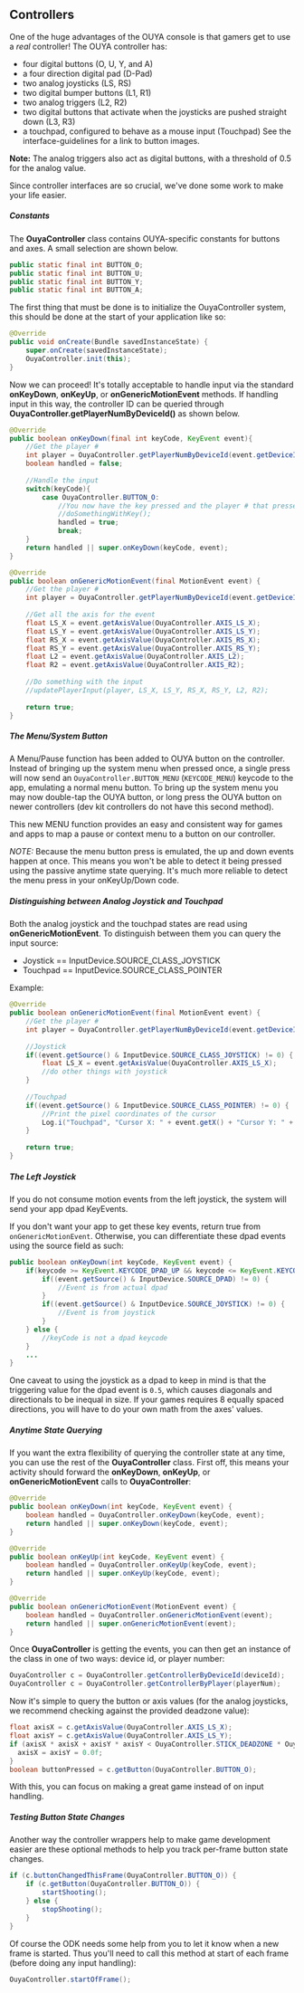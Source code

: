 ## Controllers

One of the huge advantages of the OUYA console is that gamers get to use a *real* controller!  The OUYA controller has:
- four digital buttons (O, U, Y, and A)
- a four direction digital pad (D-Pad)
- two analog joysticks (LS, RS)
- two digital bumper buttons (L1, R1)
- two analog triggers (L2, R2) 
- two digital buttons that activate when the joysticks are pushed straight down (L3, R3)
- a touchpad, configured to behave as a mouse input (Touchpad)
See the interface-guidelines for a link to button images.

**Note:** The analog triggers also act as digital buttons, with a threshold of 0.5 for the analog value.

Since controller interfaces are so crucial, we've done some work to make your life easier.

##### Constants

The **OuyaController** class contains OUYA-specific constants for buttons and axes. A small selection are shown below.

```java
public static final int BUTTON_O;
public static final int BUTTON_U;
public static final int BUTTON_Y;
public static final int BUTTON_A;
```

The first thing that must be done is to initialize the OuyaController system, this should be done at the start of your application like so:

```java
@Override
public void onCreate(Bundle savedInstanceState) {
    super.onCreate(savedInstanceState);
    OuyaController.init(this);
}
```

Now we can proceed!  It's totally acceptable to handle input via the standard **onKeyDown**, **onKeyUp**, or **onGenericMotionEvent** methods.  If handling input in this way, the controller ID can be queried through **OuyaController.getPlayerNumByDeviceId()** as shown below.

```java
@Override
public boolean onKeyDown(final int keyCode, KeyEvent event){
    //Get the player #
    int player = OuyaController.getPlayerNumByDeviceId(event.getDeviceId());       
    boolean handled = false;
    
    //Handle the input
    switch(keyCode){
        case OuyaController.BUTTON_O:
            //You now have the key pressed and the player # that pressed it
            //doSomethingWithKey();
            handled = true;
            break;
    }
    return handled || super.onKeyDown(keyCode, event);
}

@Override
public boolean onGenericMotionEvent(final MotionEvent event) {
    //Get the player #
    int player = OuyaController.getPlayerNumByDeviceId(event.getDeviceId());    
    
    //Get all the axis for the event
    float LS_X = event.getAxisValue(OuyaController.AXIS_LS_X);
    float LS_Y = event.getAxisValue(OuyaController.AXIS_LS_Y);
    float RS_X = event.getAxisValue(OuyaController.AXIS_RS_X);
    float RS_Y = event.getAxisValue(OuyaController.AXIS_RS_Y);
    float L2 = event.getAxisValue(OuyaController.AXIS_L2);
    float R2 = event.getAxisValue(OuyaController.AXIS_R2);
    
    //Do something with the input
    //updatePlayerInput(player, LS_X, LS_Y, RS_X, RS_Y, L2, R2);
    
    return true;
}
```

##### The Menu/System Button

A Menu/Pause function has been added to OUYA button on the controller. Instead of bringing up the system menu when pressed once, a single press will now send an `OuyaController.BUTTON_MENU` (`KEYCODE_MENU`) keycode to the app, emulating a normal menu button.
To bring up the system menu you may now double-tap the OUYA button, or long press the OUYA button on newer controllers (dev kit controllers do not have this second method).

This new MENU function provides an easy and consistent way for games and apps to map a pause or context menu to a button on our controller.

*NOTE:* Because the menu button press is emulated, the up and down events happen at once. This means you won't be able to detect it being pressed using the passive anytime state querying. It's much more reliable to detect the menu press in your onKeyUp/Down code.

##### Distinguishing between Analog Joystick and Touchpad

Both the analog joystick and the touchpad states are read using **onGenericMotionEvent**.  To distinguish between them you can query the input source:

* Joystick == InputDevice.SOURCE_CLASS_JOYSTICK
* Touchpad == InputDevice.SOURCE_CLASS_POINTER

Example:

```java
@Override
public boolean onGenericMotionEvent(final MotionEvent event) {
    //Get the player #
    int player = OuyaController.getPlayerNumByDeviceId(event.getDeviceId());    
    
    //Joystick
    if((event.getSource() & InputDevice.SOURCE_CLASS_JOYSTICK) != 0) {
        float LS_X = event.getAxisValue(OuyaController.AXIS_LS_X);            
        //do other things with joystick
    }
            
    //Touchpad
    if((event.getSource() & InputDevice.SOURCE_CLASS_POINTER) != 0) {
        //Print the pixel coordinates of the cursor
        Log.i("Touchpad", "Cursor X: " + event.getX() + "Cursor Y: " + event.getY());
    }
    
    return true;
}
```
##### The Left Joystick

If you do not consume motion events from the left joystick, the system will send your app dpad KeyEvents.

If you don't want your app to get these key events, return true from `onGenericMotionEvent`. Otherwise, you can differentiate these dpad events using the source field as such:
```java
public boolean onKeyDown(int keyCode, KeyEvent event) {
    if(keycode >= KeyEvent.KEYCODE_DPAD_UP && keycode <= KeyEvent.KEYCODE_DPAD_RIGHT) {
        if((event.getSource() & InputDevice.SOURCE_DPAD) != 0) {
            //Event is from actual dpad
        }
        if((event.getSource() & InputDevice.SOURCE_JOYSTICK) != 0) {
            //Event is from joystick
        }
    } else {
        //keyCode is not a dpad keycode
    }
    ...
}
```

One caveat to using the joystick as a dpad to keep in mind is that the triggering value for the dpad event is `0.5`, which causes diagonals and directionals to be inequal in size.
If your games requires 8 equally spaced directions, you will have to do your own math from the axes' values.

##### Anytime State Querying

If you want the extra flexibility of querying the controller state at any time, you can use the rest of the **OuyaController** class.
First off, this means your activity should forward the **onKeyDown**, **onKeyUp**, or **onGenericMotionEvent** calls to **OuyaController**:

```java
@Override
public boolean onKeyDown(int keyCode, KeyEvent event) {
    boolean handled = OuyaController.onKeyDown(keyCode, event);
    return handled || super.onKeyDown(keyCode, event);
}

@Override
public boolean onKeyUp(int keyCode, KeyEvent event) {
    boolean handled = OuyaController.onKeyUp(keyCode, event);
    return handled || super.onKeyUp(keyCode, event);
}

@Override
public boolean onGenericMotionEvent(MotionEvent event) {
    boolean handled = OuyaController.onGenericMotionEvent(event);
    return handled || super.onGenericMotionEvent(event);
}
```

Once **OuyaController** is getting the events, you can then get an instance of the class in one of two ways: device id, or player number:

```java
OuyaController c = OuyaController.getControllerByDeviceId(deviceId);
OuyaController c = OuyaController.getControllerByPlayer(playerNum);
```

Now it's simple to query the button or axis values (for the analog joysticks, we recommend checking against the provided deadzone value):

```java
float axisX = c.getAxisValue(OuyaController.AXIS_LS_X);
float axisY = c.getAxisValue(OuyaController.AXIS_LS_Y);
if (axisX * axisX + axisY * axisY < OuyaController.STICK_DEADZONE * OuyaController.STICK_DEADZONE) {
  axisX = axisY = 0.0f;
}
boolean buttonPressed = c.getButton(OuyaController.BUTTON_O);
```

With this, you can focus on making a great game instead of on input handling.

##### Testing Button State Changes

Another way the controller wrappers help to make game development easier are these optional methods to help you track per-frame button state changes.
```java
if (c.buttonChangedThisFrame(OuyaController.BUTTON_O)) {
    if (c.getButton(OuyaController.BUTTON_O)) {
        startShooting();
    } else {
        stopShooting();
    }
}
```

Of course the ODK needs some help from you to let it know when a new frame is started.  Thus you'll need to call this method at start of each frame (before doing any input handling):
```java
OuyaController.startOfFrame();
```
